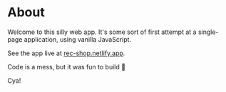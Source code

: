 # About

Welcome to this silly web app. It's some sort of first attempt at a single-page application, using vanilla JavaScript.

See the app live at [rec-shop.netlify.app](https://rec-shop.netlify.app/).

Code is a mess, but it was fun to build 🤠

Cya!

